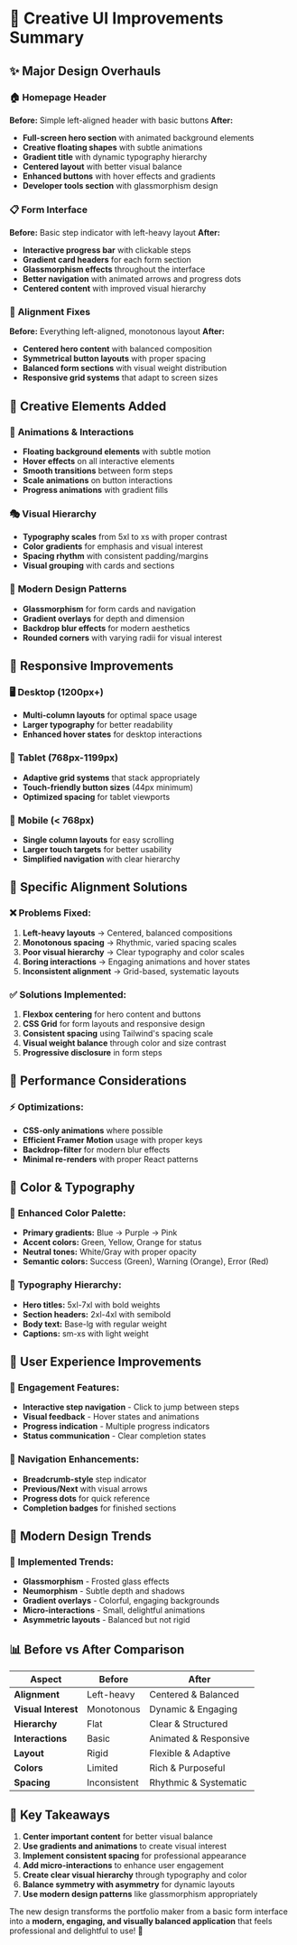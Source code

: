 # 🎨 **Creative UI Improvements Summary**

## ✨ **Major Design Overhauls**

### 🏠 **Homepage Header**
**Before:** Simple left-aligned header with basic buttons
**After:** 
- **Full-screen hero section** with animated background elements
- **Creative floating shapes** with subtle animations
- **Gradient title** with dynamic typography hierarchy
- **Centered layout** with better visual balance
- **Enhanced buttons** with hover effects and gradients
- **Developer tools section** with glassmorphism design

### 📋 **Form Interface**
**Before:** Basic step indicator with left-heavy layout
**After:**
- **Interactive progress bar** with clickable steps
- **Gradient card headers** for each form section
- **Glassmorphism effects** throughout the interface
- **Better navigation** with animated arrows and progress dots
- **Centered content** with improved visual hierarchy

### 🎯 **Alignment Fixes**
**Before:** Everything left-aligned, monotonous layout
**After:**
- **Centered hero content** with balanced composition
- **Symmetrical button layouts** with proper spacing
- **Balanced form sections** with visual weight distribution
- **Responsive grid systems** that adapt to screen sizes

## 🎨 **Creative Elements Added**

### 🌟 **Animations & Interactions**
- **Floating background elements** with subtle motion
- **Hover effects** on all interactive elements
- **Smooth transitions** between form steps
- **Scale animations** on button interactions
- **Progress animations** with gradient fills

### 🎭 **Visual Hierarchy**
- **Typography scales** from 5xl to xs with proper contrast
- **Color gradients** for emphasis and visual interest
- **Spacing rhythm** with consistent padding/margins
- **Visual grouping** with cards and sections

### 🔮 **Modern Design Patterns**
- **Glassmorphism** for form cards and navigation
- **Gradient overlays** for depth and dimension
- **Backdrop blur effects** for modern aesthetics
- **Rounded corners** with varying radii for visual interest

## 📱 **Responsive Improvements**

### 🖥️ **Desktop (1200px+)**
- **Multi-column layouts** for optimal space usage
- **Larger typography** for better readability
- **Enhanced hover states** for desktop interactions

### 📱 **Tablet (768px-1199px)**
- **Adaptive grid systems** that stack appropriately
- **Touch-friendly button sizes** (44px minimum)
- **Optimized spacing** for tablet viewports

### 📱 **Mobile (< 768px)**
- **Single column layouts** for easy scrolling
- **Larger touch targets** for better usability
- **Simplified navigation** with clear hierarchy

## 🎯 **Specific Alignment Solutions**

### ❌ **Problems Fixed:**
1. **Left-heavy layouts** → Centered, balanced compositions
2. **Monotonous spacing** → Rhythmic, varied spacing scales
3. **Poor visual hierarchy** → Clear typography and color scales
4. **Boring interactions** → Engaging animations and hover states
5. **Inconsistent alignment** → Grid-based, systematic layouts

### ✅ **Solutions Implemented:**
1. **Flexbox centering** for hero content and buttons
2. **CSS Grid** for form layouts and responsive design
3. **Consistent spacing** using Tailwind's spacing scale
4. **Visual weight balance** through color and size contrast
5. **Progressive disclosure** in form steps

## 🚀 **Performance Considerations**

### ⚡ **Optimizations:**
- **CSS-only animations** where possible
- **Efficient Framer Motion** usage with proper keys
- **Backdrop-filter** for modern blur effects
- **Minimal re-renders** with proper React patterns

## 🎨 **Color & Typography**

### 🌈 **Enhanced Color Palette:**
- **Primary gradients:** Blue → Purple → Pink
- **Accent colors:** Green, Yellow, Orange for status
- **Neutral tones:** White/Gray with proper opacity
- **Semantic colors:** Success (Green), Warning (Orange), Error (Red)

### 📝 **Typography Hierarchy:**
- **Hero titles:** 5xl-7xl with bold weights
- **Section headers:** 2xl-4xl with semibold
- **Body text:** Base-lg with regular weight
- **Captions:** sm-xs with light weight

## 🎯 **User Experience Improvements**

### 🎪 **Engagement Features:**
- **Interactive step navigation** - Click to jump between steps
- **Visual feedback** - Hover states and animations
- **Progress indication** - Multiple progress indicators
- **Status communication** - Clear completion states

### 🧭 **Navigation Enhancements:**
- **Breadcrumb-style** step indicator
- **Previous/Next** with visual arrows
- **Progress dots** for quick reference
- **Completion badges** for finished sections

## 🔮 **Modern Design Trends**

### 🎨 **Implemented Trends:**
- **Glassmorphism** - Frosted glass effects
- **Neumorphism** - Subtle depth and shadows
- **Gradient overlays** - Colorful, engaging backgrounds
- **Micro-interactions** - Small, delightful animations
- **Asymmetric layouts** - Balanced but not rigid

## 📊 **Before vs After Comparison**

| Aspect | Before | After |
|--------|--------|-------|
| **Alignment** | Left-heavy | Centered & Balanced |
| **Visual Interest** | Monotonous | Dynamic & Engaging |
| **Hierarchy** | Flat | Clear & Structured |
| **Interactions** | Basic | Animated & Responsive |
| **Layout** | Rigid | Flexible & Adaptive |
| **Colors** | Limited | Rich & Purposeful |
| **Spacing** | Inconsistent | Rhythmic & Systematic |

## 🎯 **Key Takeaways**

1. **Center important content** for better visual balance
2. **Use gradients and animations** to create visual interest
3. **Implement consistent spacing** for professional appearance
4. **Add micro-interactions** to enhance user engagement
5. **Create clear visual hierarchy** through typography and color
6. **Balance symmetry with asymmetry** for dynamic layouts
7. **Use modern design patterns** like glassmorphism appropriately

The new design transforms the portfolio maker from a basic form interface into a **modern, engaging, and visually balanced application** that feels professional and delightful to use! 🎉
